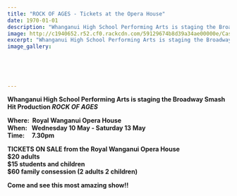 ```yaml
---
title: "ROCK OF AGES - Tickets at the Opera House"
date: 1970-01-01
description: "Whanganui High School Performing Arts is staging the Broadway Smash Hit Production ROCK OF AGES at the Royal Wanganui Opera House, Wednesday 10 May - Saturday 13 May inclusive..."
image: http://c1940652.r52.cf0.rackcdn.com/59129674b8d39a34ae00000e/Cast-of-Rock-of-Ages-(practicing).jpg
excerpt: "Whanganui High School Performing Arts is staging the Broadway Smash Hit Production ROCK OF AGES at the Royal Wanganui Opera House, Wednesday 10 May - Saturday 13 May inclusive."
image_gallery:
    
    
    
    
    
---
```


<p><strong>Whanganui High School Performing Arts is staging the Broadway Smash Hit Production&nbsp;</strong><em><span><strong>ROCK OF AGES</strong>&nbsp;</span></em></p>
<p><strong>Where:&nbsp;&nbsp;Royal Wanganui Opera House&nbsp;</strong><br /><strong>When: &nbsp;&nbsp;Wednesday 10 May - Saturday 13 May&nbsp;</strong><br /><strong>Time: &nbsp; &nbsp;&nbsp;7.30pm</strong></p>
<p><strong>TICKETS ON SALE&nbsp;from the Royal Wanganui Opera House</strong><br /><strong>$20 adults</strong><br /><strong>$15 students and children</strong><br /><strong>$60 family consession (2 adults 2 children)</strong></p>
<p><strong>Come and see this most amazing show!!</strong></p>

